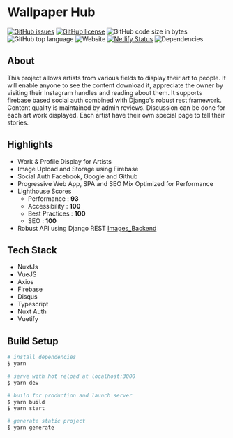 # Wallpaper Hub
[![GitHub issues](https://img.shields.io/github/issues/king-11/Nuxt_Images?style=plastic)](https://github.com/king-11/Nuxt_Images/issues)
[![GitHub license](https://img.shields.io/github/license/king-11/Nuxt_Images?style=plastic)](https://github.com/king-11/Nuxt_Images/blob/master/LICENSE)
![GitHub code size in bytes](https://img.shields.io/github/languages/code-size/king-11/Nuxt_Images?style=plastic)
![GitHub top language](https://img.shields.io/github/languages/top/king-11/Nuxt_Images?style=plastic)
![Website](https://img.shields.io/website?down_color=lightgrey&up_color=orange&up_message=live&url=https%3A%2F%2Fpictorial.netlify.app/login%2F?style=plastic)
[![Netlify Status](https://api.netlify.com/api/v1/badges/74e52652-57c6-4f51-bbb8-7a630358940f/deploy-status)](https://app.netlify.com/sites/pictorial/deploys)
![Dependencies](https://img.shields.io/david/king-11/Nuxt_Images?color=lime&style=plastic)

## About

This project allows artists from various fields to display their art to people. It will enable anyone to see the content download it, appreciate the owner by visiting their Instagram handles and reading about them. It supports firebase based social auth combined with Django's robust rest framework. Content quality is maintained by admin reviews. Discussion can be done for each art work displayed. Each artist have their own special page to tell their stories.


## Highlights

- Work & Profile Display for Artists
- Image Upload and Storage using Firebase
- Social Auth Facebook, Google and Github
- Progressive Web App, SPA and SEO Mix Optimized for Performance
- Lighthouse Scores
    - Performance : <strong>93</strong>
    - Accessibility : <strong>100</strong>
    - Best Practices : <strong>100</strong>
    - SEO : <strong>100</strong>
- Robust API using Django REST [Images_Backend](https://github.com/king-11/Images_Backend)

## Tech Stack
- NuxtJs
- VueJS
- Axios
- Firebase
- Disqus
- Typescript
- Nuxt Auth
- Vuetify

## Build Setup

```zsh
# install dependencies
$ yarn

# serve with hot reload at localhost:3000
$ yarn dev

# build for production and launch server
$ yarn build
$ yarn start

# generate static project
$ yarn generate
```

